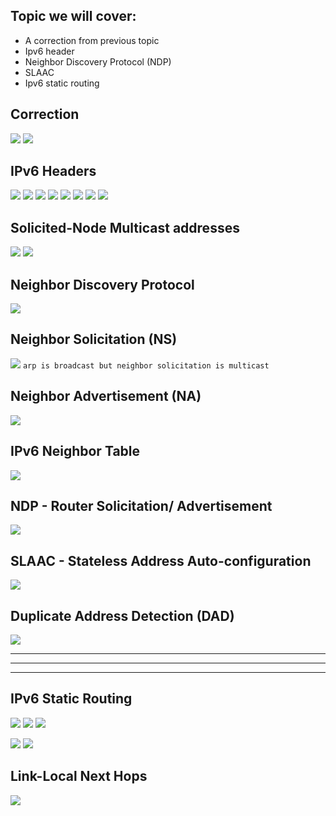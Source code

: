 
## Topic we will cover:
- A correction from previous topic
- Ipv6 header
- Neighbor Discovery Protocol (NDP)
- SLAAC
- Ipv6 static routing


## Correction
![](images/Pasted%20image%2020231108133634.png)
![](images/Pasted%20image%2020231108133652.png)

## IPv6 Headers
![](images/Pasted%20image%2020231108134123.png)
![](images/Pasted%20image%2020231108134156.png)
![](images/Pasted%20image%2020231108134215.png)
![](images/Pasted%20image%2020231108134240.png)
![](images/Pasted%20image%2020231108134307.png)
![](images/Pasted%20image%2020231108134333.png)
![](images/Pasted%20image%2020231108134350.png)
![](images/Pasted%20image%2020231108134441.png)



## Solicited-Node Multicast addresses
![](images/Pasted%20image%2020231108134837.png)
![](images/Pasted%20image%2020231108134918.png)

## Neighbor Discovery Protocol
![](images/Pasted%20image%2020231108135140.png)

## Neighbor Solicitation (NS)
![](images/Pasted%20image%2020231108135332.png)
`arp is broadcast but neighbor solicitation is multicast`

## Neighbor Advertisement (NA)
![](images/Pasted%20image%2020231108135605.png)


## IPv6 Neighbor Table
![](images/Pasted%20image%2020231108135743.png)

## NDP - Router Solicitation/ Advertisement
![](images/Pasted%20image%2020231108140029.png)

## SLAAC - Stateless Address Auto-configuration
![](images/Pasted%20image%2020231108140225.png)

## Duplicate Address Detection (DAD)
![](images/Pasted%20image%2020231108140448.png)


---
---
---
## IPv6 Static Routing
![](images/Pasted%20image%2020231108141623.png)
![](images/Pasted%20image%2020231108141734.png)
![](images/Pasted%20image%2020231108142133.png)

![](images/Pasted%20image%2020231108142207.png)
![](images/Pasted%20image%2020231108142440.png)

## Link-Local Next Hops
![](images/Pasted%20image%2020231108142629.png)







